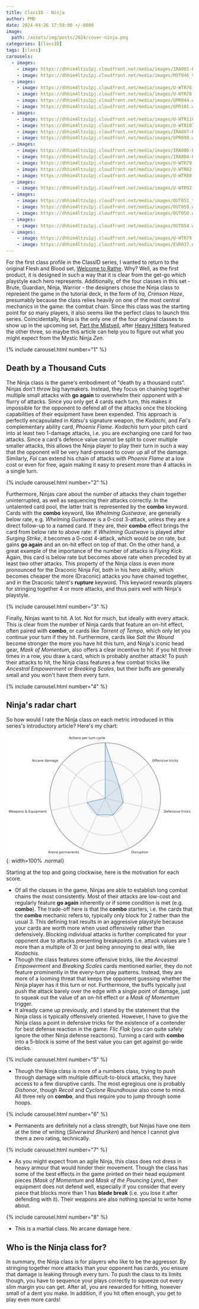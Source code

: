 ```yaml
---
title: ClassID - Ninja
author: PMD
date: 2024-04-26 17:59:00 +/-0000
image:
  path: /assets/img/posts/2024/cover-ninja.png
categories: [ClassID]
tags: [class]
carousels:
  - images:
    - image: https://dhhim4ltzu1pj.cloudfront.net/media/images/IRA001-P_EUmBrk0.width-450.format-webp.webp
    - image: https://dhhim4ltzu1pj.cloudfront.net/media/images/MST046_V2.width-450.format-webp.webp
  - images:
    - image: https://dhhim4ltzu1pj.cloudfront.net/media/images/U-WTR76.width-450.format-webp.webp
    - image: https://dhhim4ltzu1pj.cloudfront.net/media/images/U-WTR78.width-450.format-webp.webp
    - image: https://dhhim4ltzu1pj.cloudfront.net/media/images/UPR044.width-450.format-webp.webp
    - image: https://dhhim4ltzu1pj.cloudfront.net/media/images/UPR101.width-450.format-webp.webp
  - images:
    - image: https://dhhim4ltzu1pj.cloudfront.net/media/images/U-WTR110.width-450.format-webp.webp
    - image: https://dhhim4ltzu1pj.cloudfront.net/media/images/U-WTR107.width-450.format-webp.webp
    - image: https://dhhim4ltzu1pj.cloudfront.net/media/images/IRA007-P_9qjDnLM.width-450.format-webp.webp
    - image: https://dhhim4ltzu1pj.cloudfront.net/media/images/UPR098.width-450.format-webp.webp
  - images:
    - image: https://dhhim4ltzu1pj.cloudfront.net/media/images/IRA006-P_Qj0R6lE.width-450.format-webp.webp
    - image: https://dhhim4ltzu1pj.cloudfront.net/media/images/IRA004-P_c88KAnK.width-450.format-webp.webp
    - image: https://dhhim4ltzu1pj.cloudfront.net/media/images/U-WTR79.width-450.format-webp.webp
    - image: https://dhhim4ltzu1pj.cloudfront.net/media/images/U-WTR82.width-450.format-webp.webp
    - image: https://dhhim4ltzu1pj.cloudfront.net/media/images/U-WTR80.width-450.format-webp.webp
  - images:
    - image: https://dhhim4ltzu1pj.cloudfront.net/media/images/U-WTR92.width-450.format-webp.webp
  - images:
    - image: https://dhhim4ltzu1pj.cloudfront.net/media/images/OUT051_tyYCr6g.width-450.format-webp.webp
    - image: https://dhhim4ltzu1pj.cloudfront.net/media/images/OUT059.width-450.format-webp.webp
    - image: https://dhhim4ltzu1pj.cloudfront.net/media/images/OUT050.width-450.format-webp.webp
  - images:
    - image: https://dhhim4ltzu1pj.cloudfront.net/media/images/OUT054.width-450.format-webp.webp
  - images:
    - image: https://dhhim4ltzu1pj.cloudfront.net/media/images/U-WTR79.width-450.format-webp.webp
    - image: https://dhhim4ltzu1pj.cloudfront.net/media/images/EVR037.width-450.format-webp.webp
---
```


For the first class profile in the ClassID series, I wanted to return to the original Flesh and Blood set, [Welcome to Rathe](https://fabtcg.com/products/booster-set/welcome-rathe-unlimited/). Why? Well, as the first product, it is designed in such a way that it is clear from the get-go which playstyle each hero represents. Additionally, of the four classes in this set - Brute, Guardian, Ninja, Warrior - the designers chose the Ninja class to represent the game in the tutorial deck, in the form of _Ira, Crimson Haze_, presumably because the class relies heavily on one of the most central mechanics in the game: the combat chain. Since this class was the starting point for so many players, it also seems like the perfect class to launch this series. Coincidentally, Ninja is the only one of the four original classes to show up in the upcoming set, [Part the Mistveil](https://fabtcg.com/products/booster-set/part-the-mistveil/), after [Heavy Hitters](https://fabtcg.com/products/booster-set/heavy-hitters/) featured the other three, so maybe this article can help you to figure out what you might expect from the Mystic Ninja _Zen_.

{% include carousel.html number="1" %}

## Death by a Thousand Cuts
The Ninja class is the game's embodiment of "death by a thousand cuts". Ninjas don't throw big haymakers. Instead, they focus on chaining together multiple small attacks with __go again__ to overwhelm their opponent with a flurry of attacks. Since you only get 4 cards each turn, this makes it impossible for the opponent to defend all of the attacks once the blocking capabilities of their equipment have been expended. This approach is perfectly encapsulated in _Katsu_'s signature weapon, the _Kodachi_, and _Fai_'s complementary ability card, _Phoenix Flame_. _Kodachis_ turn your pitch card into at least two 1-damage attacks, i.e. you are exchanging one card for two attacks. Since a card's defence value cannot be split to cover multiple smaller attacks, this allows the Ninja player to play their turn in such a way that the opponent will be very hard-pressed to cover up all of the damage. Similarly, _Fai_ can extend his chain of attacks with _Phoenix Flame_ at a low cost or even for free, again making it easy to present more than 4 attacks in a single turn.

{% include carousel.html number="2" %}

Furthermore, Ninjas care about the number of attacks they chain together uninterrupted, as well as sequencing their attacks correctly. In the untalented card pool, the latter trait is represented by the __combo__ keyword. Cards with the __combo__ keyword, like _Whelming Gustwave_, are generally below rate, e.g. _Whelming Gustwave_ is a 0-cost 3-attack, unless they are a direct follow-up to a named card. If they are, their __combo__ effect brings the card from below rate to above rate: if _Whelming Gustwave_ is played after _Surging Strike_, it becomes a 0-cost 4-attack, which would be on rate, but gains __go again__ and an on-hit effect on top of that. On the other hand, a great example of the importance of the number of attacks is _Flying Kick_. Again, this card is below rate but becomes above rate when preceded by at least two other attacks. This property of the Ninja class is even more pronounced for the Draconic Ninja _Fai_, both in his hero ability, which becomes cheaper the more (Draconic) attacks you have chained together, and in the Draconic talent's __rupture__ keyword. This keyword rewards players for stringing together 4 or more attacks, and thus pairs well with Ninja's playstyle.

{% include carousel.html number="3" %}

Finally, Ninjas want to hit. A lot. Not for much, but ideally with every attack. This is clear from the number of Ninja cards that feature an on-hit effect, often paired with __combo__, or cards like _Torrent of Tempo_, which only let you continue your turn if they hit. Furthermore, cards like _Salt the Wound_ become stronger the more you have hit this turn, and Ninja's iconic head gear, _Mask of Momentum_, also offers a clear incentive to hit: if you hit three times in a row, you draw a card, which is probably another attack! To push their attacks to hit, the Ninja class features a few combat tricks like _Ancestral Empowerment_ or _Breaking Scales_, but their buffs are generally small and you won't have them every turn.

{% include carousel.html number="4" %}

## Ninja's radar chart
So how would I rate the Ninja class on each metric introduced in this series's introductory article? Here's my chart:

![Ninja radar chart](/assets/img/posts/2024/classid-ninja.png){: width=100% .normal}

Starting at the top and going clockwise, here is the motivation for each score. 
* Of all the classes in the game, Ninjas are able to establish long combat chains the most consistently. Most of their attacks are low-cost and regularly feature __go again__ inherently or if some condition is met (e.g. __combo__). The trade-off here is that the __combo__ starters, i.e. the cards that the __combo__ mechanic refers to, typically only block for 2 rather than the usual 3. This defining trait results in an aggressive playstyle because your cards are worth more when used offensively rather than defensively. Blocking individual attacks is further complicated for your opponent due to attacks presenting breakpoints (i.e. attack values are 1 more than a multiple of 3) or just being annoying to deal with, like _Kodachis_.
* Though the class features some offensive tricks, like the _Ancestral Empowerment_ and _Breaking Scales_ cards mentioned earlier, they do not feature prominently in the every-turn play patterns. Instead, they are more of a looming threat that keeps the opponent guessing whether the Ninja player has it this turn or not. Furthermore, the buffs typically just push the attack barely over the edge with a single point of damage, just to squeak out the value of an on-hit effect or a _Mask of Momentum_ trigger.
* It already came up previously, and I stand by the statement that the Ninja class is typically offensively oriented. However, I have to give the Ninja class a point in defensive tricks for the existence of a contender for best defense reaction in the game: _Flic Flak_ (you can quite safely ignore the other Ninja defense reactions). Turning a card with __combo__ into a 5-block is some of the best value you can get against go-wide decks.

{% include carousel.html number="5" %}

* Though the Ninja class is more of a numbers class, trying to push through damage with multiple difficult-to-block attacks, they have access to a few disruptive cards. The most egregious one is probably _Dishonor_, though _Recoil_ and _Cyclone Roundhouse_ also come to mind. All three rely on __combo__, and thus require you to jump through some hoops.

{% include carousel.html number="6" %}

* Permanents are definitely not a class strength, but Ninjas have one item at the time of writing (_Silverwind Shuriken_) and hence I cannot give them a zero rating, technically.

{% include carousel.html number="7" %}

* As you might expect from an agile Ninja, this class does not dress in heavy armour that would hinder their movement. Though the class has some of the best effects in the game printed on their head equipment pieces (_Mask of Momentum_ and _Mask of the Pouncing Lynx_), their equipment does not defend well, especially if you consider that every piece that blocks more than 1 has __blade break__ (i.e. you lose it after defending with it). Their weapons are also nothing special to write home about.

{% include carousel.html number="8" %}

* This is a martial class. No arcane damage here.

## Who is the Ninja class for?
In summary, the Ninja class is for players who like to be the aggressor. By stringing together more attacks than your opponent has cards, you ensure that damage is leaking through every turn. To push the class to its limits though, you have to sequence your plays correctly to squeeze out every slim margin you can get. After all, you are rewarded for hitting, however small of a dent you make. In addition, if you hit often enough, you get to play even more cards!